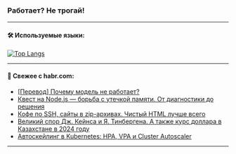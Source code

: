### Работает? Не трогай!

---
<!--
#### 🛠️ Technical stack:

![Java](https://img.shields.io/badge/Java-informational?logo=Oracle&style=flat&logoColor=white&color=FF4500)
![Kotlin](https://img.shields.io/badge/Kotlin-informational?logo=Kotlin&style=flat&logoColor=white&color=774D97)
![TS](https://img.shields.io/badge/TypeScript-informational?logo=typeScript&style=flat&logoColor=black&color=017acc)
![Python](https://img.shields.io/badge/Python-informational?logo=Python&style=flat&logoColor=black&color=ffdd54) <br>
![Spring](https://img.shields.io/badge/Spring-informational?logo=Spring&style=flat&logoColor=white&color=6DB33F) 
![SpringBoot](https://img.shields.io/badge/SpringBoot-informational?logo=SpringBoot&style=flat&logoColor=white&color=6DB33F)
![Nest](https://img.shields.io/badge/NestJS-informational?logo=NestJS&style=flat&logoColor=white&color=E0234E) 
![NodeJS](https://img.shields.io/badge/NodeJS-informational?logo=node.js&style=flat&logoColor=white&color=70A760)<br>
![PostgreSQL](https://img.shields.io/badge/PostgreSQL-informational?logo=PostgreSQL&style=flat&logoColor=white&color=DAA520)
![MongoDB](https://img.shields.io/badge/MongoDB-informational?logo=MongoDB&style=flat&logoColor=white&color=870000)
![Apache](https://img.shields.io/badge/Apache-informational?logo=apache&style=flat&logoColor=white&color=f74e28)

___ 
-->

#### 🛠️ Используемые языки:

[![Top Langs](https://github-readme-stats-u2qms2cxw-advtsettinggmailcoms-projects.vercel.app/api/top-langs/?username=zloylis&langs_count=10&hide_title=true&title_color=e6edf3&size_weight=0.5&count_weight=0.5&layout=compact&hide_progress=true&hide_border=true&theme=dracula)](https://github.com/zloylis)

<!---


####  :octocat:&nbsp;&nbsp; Статистика:

![GitHub stats](https://github-readme-stats-u2qms2cxw-advtsettinggmailcoms-projects.vercel.app/api?username=zloylis&show_icons=true&hide_border=true&theme=dracula&title_color=e6edf3&include_all_commits=true&count_private=true&hide_rank=false&hide_title=true&rank_icon=github)
-->
---

#### 💬 Свежее с habr.com:

<!-- BLOG-POST-LIST:START -->
- [[Перевод] Почему модель не работает?](https://habr.com/ru/companies/wunderfund/articles/823932/?utm_source=habrahabr&utm_medium=rss&utm_campaign=823932)
- [Квест на Node.js — борьба с утечкой памяти. От диагностики до решения](https://habr.com/ru/companies/simbirsoft/articles/823884/?utm_source=habrahabr&utm_medium=rss&utm_campaign=823884)
- [Кофе по SSH, сайты в zip-архивах. Чистый HTML лучше всего](https://habr.com/ru/companies/ruvds/articles/821443/?utm_source=habrahabr&utm_medium=rss&utm_campaign=821443)
- [Великий спор Дж. Кейнса и Я. Тинбергена. А также курс доллара в Казахстане в 2024 году](https://habr.com/ru/articles/823852/?utm_source=habrahabr&utm_medium=rss&utm_campaign=823852)
- [Автоскейлинг в Kubernetes: HPA, VPA и Cluster Autoscaler](https://habr.com/ru/companies/otus/articles/818945/?utm_source=habrahabr&utm_medium=rss&utm_campaign=818945)
<!-- BLOG-POST-LIST:END -->

---
